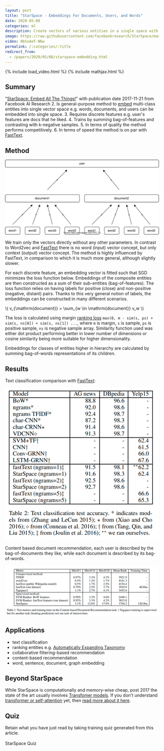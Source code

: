 ```yaml
---
layout: post
title: "StarSpace - Embeddings For Documents, Users, and Words"
date: 2020-05-08
categories: ml
description: Create vectors of various entities in a single space with this general-purpose embedding model from Facebook AI.
image: https://raw.githubusercontent.com/facebookresearch/StarSpace/master/examples/starspace.png 
video: 0bSsAeT-N6w
permalink: /:categories/:title
redirect_from:
  - /papers/2020/05/08/starspace-embedding.html 
---
```


{% include load_video.html %}
{% include mathjax.html %}

## Summary
"[StarSpace: Embed All The Things!](https://arxiv.org/abs/1709.03856)" with publication date 2017-11-21 from Facebook AI Research
2. Is general-purpose method to [embed](/ml/Embeddings-in-Machine-Learning-Explained) multi-class entities into single vector space e.g. words, documents, and users can be embedded into single space.
3. Requires discrete features e.g. user's features are docs that he liked.
4. Trains by summing bag-of-features and contrasting with k-negative samples.
5. In terms of quality the method performs competitively.
6. In terms of speed the method is on par with [FastText](/ml/FastText-Vector-Norms-And-OOV-Words).


## Method

![facebook starspace model method - sum](/images/starspace-sum.svg)

We train only the vectors directly without any other parameters.
In contrast to Word2vec and [FastText](/ml/FastText-Vector-Norms-And-OOV-Words) there is no word (input) vector concept, but only context (output) vector concept.
The method is highly influenced by FastText, in comparison to which it is much more general, although slightly slower.

For each discrete feature, an embedding vector is fitted such that SGD minimizes the loss function below.
Embeddings of the composite entities are then constructed as a sum of their sub-entities (bag-of-features).
The loss function relies on having labels for positive (close) and non-positive (negative, distant) pairs.
Thanks to this very general notion of labels, the embeddings can be constructed in many different scenarios.

\\( v_{\mathrm{document}} = \sum_{w \in \mathrm{document}} v_w \\)

The loss is calculated using margin [ranking loss](https://gombru.github.io/2019/04/03/ranking_loss/) `max(0, m - sim(s, ps) + sim(s, ns[0]) + sim(s, ns[1]) ...`,
where `m` is margin, `s` is sample, `ps` is positive sample, `ns` is negative sample array.
Similarity function used was either dot product performing better in lower number of dimensions or cosine similarity being more suitable for higher dimensionality.

Embeddings for classes of entities higher in hierarchy are calculated by summing bag-of-words representations of its children.


## Results

Text classification comparison with [FastText](/ml/FastText-Vector-Norms-And-OOV-Words):

![StarSpace text classification results comparison with fastText](/images/starspace-text-classification-results.png)

Content based document recommendation, each user is described by the bag-of-documents they like, while each document is described by its bag-of-words.

![StarSpace content-based recommendation results comparison with TF-IDF, word2vec, fastText](/images/starspace-content-based-recommendation-results.png)


## Applications
- text classification 
- ranking entities e.g. [Automatically Expanding Taxonomy](/ml/Automatically-Expanding-Taxonomy)
- collaborative filtering-based recommendation
- content-based recommendation
- word, sentence, document, graph embedding


## Beyond StarSpace
While StarSpace is computationally and memory-wise cheap, post 2017 the state of the art usually involves [Transfomer models](/ml/transformers-self-attention-mechanism-simplified).
If you don't understand [transformer or self-attention](/ml/transformers-self-attention-mechanism-simplified) yet, then [read more about it here](/ml/transformers-self-attention-mechanism-simplified).


## Quiz

Retain what you have just read by taking training quiz generated from this article.<br>
<br>
<a class="btn btn-warning" style="text-decoration: none;" href="https://quizrecall.com/study/public-test?store_id=d0dfd88a-4712-42a6-bec3-68c86133d1ce">StarSpace Quiz</a>

